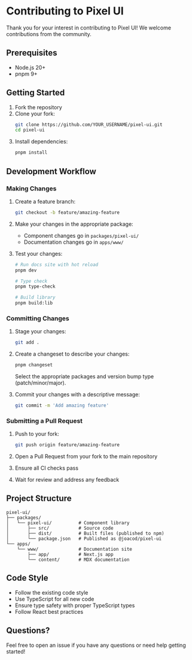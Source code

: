 # Contributing to Pixel UI

Thank you for your interest in contributing to Pixel UI! We welcome contributions from the community.

## Prerequisites

- Node.js 20+
- pnpm 9+

## Getting Started

1. Fork the repository
2. Clone your fork:
   ```bash
   git clone https://github.com/YOUR_USERNAME/pixel-ui.git
   cd pixel-ui
   ```
3. Install dependencies:
   ```bash
   pnpm install
   ```

## Development Workflow

### Making Changes

1. Create a feature branch:

   ```bash
   git checkout -b feature/amazing-feature
   ```

2. Make your changes in the appropriate package:

   - Component changes go in `packages/pixel-ui/`
   - Documentation changes go in `apps/www/`

3. Test your changes:

   ```bash
   # Run docs site with hot reload
   pnpm dev

   # Type check
   pnpm type-check

   # Build library
   pnpm build:lib
   ```

### Committing Changes

1. Stage your changes:

   ```bash
   git add .
   ```

2. Create a changeset to describe your changes:

   ```bash
   pnpm changeset
   ```

   Select the appropriate packages and version bump type (patch/minor/major).

3. Commit your changes with a descriptive message:
   ```bash
   git commit -m 'Add amazing feature'
   ```

### Submitting a Pull Request

1. Push to your fork:

   ```bash
   git push origin feature/amazing-feature
   ```

2. Open a Pull Request from your fork to the main repository
3. Ensure all CI checks pass
4. Wait for review and address any feedback

## Project Structure

```
pixel-ui/
├── packages/
│   └── pixel-ui/          # Component library
│       ├── src/           # Source code
│       ├── dist/          # Built files (published to npm)
│       └── package.json   # Published as @joacod/pixel-ui
└── apps/
    └── www/               # Documentation site
        ├── app/           # Next.js app
        └── content/       # MDX documentation
```

## Code Style

- Follow the existing code style
- Use TypeScript for all new code
- Ensure type safety with proper TypeScript types
- Follow React best practices

## Questions?

Feel free to open an issue if you have any questions or need help getting started!
